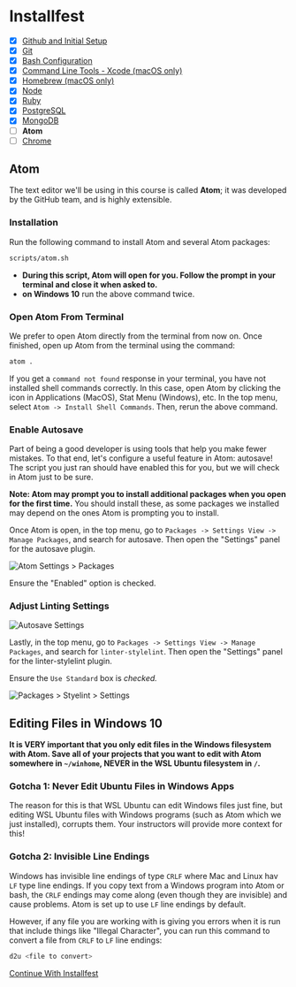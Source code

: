 # Installfest

- [x] [Github and Initial Setup](github.md)
- [x] [Git](git.md)
- [x] [Bash Configuration](bash.md)
- [x] [Command Line Tools - Xcode (macOS only)](command_line_tools.md)
- [x] [Homebrew (macOS only)](homebrew.md)
- [x] [Node](node.md)
- [x] [Ruby](ruby.md)
- [x] [PostgreSQL](postgres.md)
- [x] [MongoDB](mongodb.md)
- [ ] **Atom**
- [ ] [Chrome](chrome.md)

## Atom

The text editor we'll be using in this course is called **Atom**; it was
developed by the GitHub team, and is highly extensible.

### Installation

Run the following command to install Atom and several Atom packages:

```bash
scripts/atom.sh
```

- **During this script, Atom will open for you. Follow the prompt in your terminal and close it when asked to.**
- **on Windows 10** run the above command twice.

### Open Atom From Terminal

We prefer to open Atom directly from the terminal from now on. Once finished, open up Atom from the terminal using the command:

```bash
atom .
```

If you get a `command not found` response in your terminal, you have not
installed shell commands correctly. In this case, open Atom by clicking the icon in Applications (MacOS), Stat Menu (Windows), etc. In the top menu, select `Atom -> Install Shell Commands`. Then, rerun the above command.

### Enable Autosave

Part of being a good developer is using tools that help you make fewer mistakes.
To that end, let's configure a useful feature in Atom: autosave! The script you just ran should have enabled this for you, but we will check in Atom just to be sure.

**Note: Atom may prompt you to install additional packages when you open for the first time.** You should install these, as some packages we installed may depend on the ones Atom is prompting you to install.

Once Atom is open, in the top menu, go to `Packages -> Settings View -> Manage Packages`, and search for autosave.
Then open the "Settings" panel for the autosave plugin.

![Atom Settings > Packages](https://cloud.githubusercontent.com/assets/388761/21697829/41986714-d362-11e6-87ac-f0c42eac72e0.png)

Ensure the "Enabled" option is checked.

### Adjust Linting Settings

![Autosave Settings](https://cloud.githubusercontent.com/assets/388761/21697838/47338b72-d362-11e6-9106-4a5f476945ca.png)

Lastly, in the top menu, go to `Packages -> Settings View -> Manage Packages`, and search for `linter-stylelint`.
Then open the "Settings" panel for the linter-stylelint plugin.

Ensure the `Use Standard` box is _checked._

![Packages > Styelint > Settings](https://git.generalassemb.ly/storage/user/5688/files/acbce054-d42b-11e7-8097-14eb1f42141b)

## Editing Files in Windows 10
**It is VERY important that you only edit files in the Windows filesystem with Atom. Save all of your projects that you want to edit with Atom somewhere in `~/winhome`, **NEVER** in the WSL Ubuntu filesystem in `/`.**

### Gotcha 1: Never Edit Ubuntu Files in Windows Apps

The reason for this is that WSL Ubuntu can edit Windows files just fine, but editing WSL Ubuntu files with Windows programs (such as Atom which we just installed), corrupts them. Your instructors will provide more context for this!

### Gotcha 2: Invisible Line Endings

Windows has invisible line endings of type `CRLF` where Mac and Linux hav `LF` type line endings. If you copy text from a Windows program into Atom or bash, the `CRLF` endings may come along (even though they are invisible) and cause problems. Atom is set up to use `LF` line endings by default. 

However, if any file you are working with is giving you errors when it is run that include things like "Illegal Character", you can run this command to convert a file from `CRLF` to `LF` line endings:

```bash
d2u <file to convert>
```

[Continue With Installfest](chrome.md)

